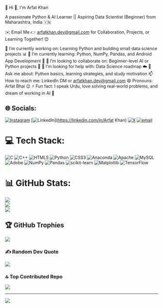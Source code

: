 
💫 Hi 👋, I'm Arfat Khan

A passionate Python & AI Learner || Aspiring Data Scientist (Beginner) from Maharashtra, India 🇮🇳

✉️ Email Me 👉 arfatkhan.dev@gmail.com for Collaboration, Projects, or Learning Together! 😊

🔭 I’m currently working on: Learning Python and building small data science projects 📊
🌱 I’m currently learning: Python, NumPy, Pandas, and Android App Development 📱
👯 I’m looking to collaborate on: Beginner-level AI or Python projects 🤝
🤔 I’m looking for help with: Data Science roadmap  ☁️
💬 Ask me about: Python basics, learning strategies, and study motivation
📫 How to reach me: LinkedIn DM or arfatkhan.dev@gmail.com
😄 Pronouns: Arfat Bhai 😉
⚡ Fun fact: I speak Urdu, love solving real-world problems, and dream of working in AI 🚀


## 🌐 Socials:
[![Instagram](https://img.shields.io/badge/Instagram-%23E4405F.svg?logo=Instagram&logoColor=white)](https://instagram.com/arfatkhan528) [![LinkedIn](https://img.shields.io/badge/LinkedIn-%230077B5.svg?logo=linkedin&logoColor=white)](https://linkedin.com/in/Arfat Khan) [![X](https://img.shields.io/badge/X-black.svg?logo=X&logoColor=white)](https://x.com/Arfatkhan528) [![email](https://img.shields.io/badge/Email-D14836?logo=gmail&logoColor=white)](mailto:arfatkhan6212@gmail.com) 

# 💻 Tech Stack:
![C](https://img.shields.io/badge/c-%2300599C.svg?style=for-the-badge&logo=c&logoColor=white) ![C++](https://img.shields.io/badge/c++-%2300599C.svg?style=for-the-badge&logo=c%2B%2B&logoColor=white) ![HTML5](https://img.shields.io/badge/html5-%23E34F26.svg?style=for-the-badge&logo=html5&logoColor=white) ![Python](https://img.shields.io/badge/python-3670A0?style=for-the-badge&logo=python&logoColor=ffdd54) ![CSS3](https://img.shields.io/badge/css3-%231572B6.svg?style=for-the-badge&logo=css3&logoColor=white) ![Anaconda](https://img.shields.io/badge/Anaconda-%2344A833.svg?style=for-the-badge&logo=anaconda&logoColor=white) ![Apache](https://img.shields.io/badge/apache-%23D42029.svg?style=for-the-badge&logo=apache&logoColor=white) ![MySQL](https://img.shields.io/badge/mysql-4479A1.svg?style=for-the-badge&logo=mysql&logoColor=white) ![Adobe](https://img.shields.io/badge/adobe-%23FF0000.svg?style=for-the-badge&logo=adobe&logoColor=white) ![NumPy](https://img.shields.io/badge/numpy-%23013243.svg?style=for-the-badge&logo=numpy&logoColor=white) ![Pandas](https://img.shields.io/badge/pandas-%23150458.svg?style=for-the-badge&logo=pandas&logoColor=white) ![scikit-learn](https://img.shields.io/badge/scikit--learn-%23F7931E.svg?style=for-the-badge&logo=scikit-learn&logoColor=white) ![Matplotlib](https://img.shields.io/badge/Matplotlib-%23ffffff.svg?style=for-the-badge&logo=Matplotlib&logoColor=black) ![TensorFlow](https://img.shields.io/badge/TensorFlow-%23FF6F00.svg?style=for-the-badge&logo=TensorFlow&logoColor=white)
# 📊 GitHub Stats:
![](https://github-readme-stats.vercel.app/api?username=arfatkhann&theme=dark&hide_border=false&include_all_commits=true&count_private=false)<br/>
![](https://nirzak-streak-stats.vercel.app/?user=arfatkhann&theme=dark&hide_border=false)<br/>
![](https://github-readme-stats.vercel.app/api/top-langs/?username=arfatkhann&theme=dark&hide_border=false&include_all_commits=true&count_private=false&layout=compact)

## 🏆 GitHub Trophies
![](https://github-profile-trophy.vercel.app/?username=arfatkhann&theme=radical&no-frame=false&no-bg=true&margin-w=4)

### ✍️ Random Dev Quote
![](https://quotes-github-readme.vercel.app/api?type=horizontal&theme=radical)

### 🔝 Top Contributed Repo
![](https://github-contributor-stats.vercel.app/api?username=arfatkhann&limit=5&theme=dark&combine_all_yearly_contributions=true)

---
[![](https://visitcount.itsvg.in/api?id=arfatkhann&icon=0&color=0)](https://visitcount.itsvg.in)

<!-- Proudly created with GPRM ( https://gprm.itsvg.in ) -->
